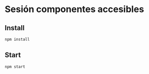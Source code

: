# Sesión componentes accesibles

## Install

```bash
npm install
```

## Start

```bash
npm start
```
